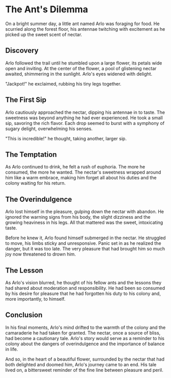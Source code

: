 # The Ant's Dilemma

On a bright summer day, a little ant named Arlo was foraging for food. He scurried along the forest floor, his antennae twitching with excitement as he picked up the sweet scent of nectar.

## Discovery

Arlo followed the trail until he stumbled upon a large flower, its petals wide open and inviting. At the center of the flower, a pool of glistening nectar awaited, shimmering in the sunlight. Arlo's eyes widened with delight.

"Jackpot!" he exclaimed, rubbing his tiny legs together.

## The First Sip

Arlo cautiously approached the nectar, dipping his antennae in to taste. The sweetness was beyond anything he had ever experienced. He took a small sip, savoring the rich flavor. Each drop seemed to burst with a symphony of sugary delight, overwhelming his senses.

"This is incredible!" he thought, taking another, larger sip.

## The Temptation

As Arlo continued to drink, he felt a rush of euphoria. The more he consumed, the more he wanted. The nectar's sweetness wrapped around him like a warm embrace, making him forget all about his duties and the colony waiting for his return.

## The Overindulgence

Arlo lost himself in the pleasure, gulping down the nectar with abandon. He ignored the warning signs from his body, the slight dizziness and the growing heaviness in his legs. All that mattered was the sweet, intoxicating taste.

Before he knew it, Arlo found himself submerged in the nectar. He struggled to move, his limbs sticky and unresponsive. Panic set in as he realized the danger, but it was too late. The very pleasure that had brought him so much joy now threatened to drown him.

## The Lesson

As Arlo's vision blurred, he thought of his fellow ants and the lessons they had shared about moderation and responsibility. He had been so consumed by his desire for pleasure that he had forgotten his duty to his colony and, more importantly, to himself.

## Conclusion

In his final moments, Arlo's mind drifted to the warmth of the colony and the camaraderie he had taken for granted. The nectar, once a source of bliss, had become a cautionary tale. Arlo's story would serve as a reminder to his colony about the dangers of overindulgence and the importance of balance in life.

And so, in the heart of a beautiful flower, surrounded by the nectar that had both delighted and doomed him, Arlo's journey came to an end. His tale lived on, a bittersweet reminder of the fine line between pleasure and peril.